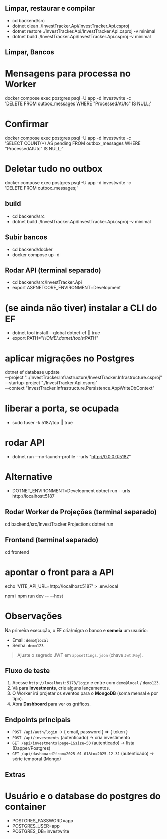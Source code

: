 ## Limpar, restaurar e compilar
- cd backend/src
- dotnet clean  ./InvestTracker.Api/InvestTracker.Api.csproj
- dotnet restore ./InvestTracker.Api/InvestTracker.Api.csproj -v minimal
- dotnet build   ./InvestTracker.Api/InvestTracker.Api.csproj -v minimal


## Limpar, Bancos
# Mensagens para processa no Worker
docker compose exec postgres psql -U app -d investwrite -c \
'DELETE FROM outbox_messages WHERE "ProcessedAtUtc" IS NULL;'

# Confirmar
docker compose exec postgres psql -U app -d investwrite -c \
'SELECT COUNT(*) AS pending FROM outbox_messages WHERE "ProcessedAtUtc" IS NULL;'

# Deletar tudo no outbox
docker compose exec postgres psql -U app -d investwrite -c \
'DELETE FROM outbox_messages;'


## build
- cd backend/src
- dotnet build ./InvestTracker.Api/InvestTracker.Api.csproj -v minimal

## Subir bancos
- cd backend/docker
- docker compose up -d

## Rodar API (terminal separado)
- cd backend/src/InvestTracker.Api
- export ASPNETCORE_ENVIRONMENT=Development

# (se ainda não tiver) instalar a CLI do EF
- dotnet tool install --global dotnet-ef || true
- export PATH="$HOME/.dotnet/tools:$PATH"

# aplicar migrações no Postgres
dotnet ef database update \
  --project "../InvestTracker.Infrastructure/InvestTracker.Infrastructure.csproj" \
  --startup-project "./InvestTracker.Api.csproj" \
  --context "InvestTracker.Infrastructure.Persistence.AppWriteDbContext"

# liberar a porta, se ocupada
- sudo fuser -k 5187/tcp || true

# rodar API
- dotnet run --no-launch-profile --urls "http://0.0.0.0:5187"

# Alternative 
- DOTNET_ENVIRONMENT=Development dotnet run --urls http://localhost:5187


## Rodar Worker de Projeções (terminal separado)

cd backend/src/InvestTracker.Projections
dotnet run

## Frontend (terminal separado)
cd frontend

# apontar o front para a API
echo 'VITE_API_URL=http://localhost:5187' > .env.local

npm i
npm run dev -- --host

# Observações
Na primeira execução, o EF cria/migra o banco e **semeia** um usuário:
- Email: `demo@local`
- Senha: `demo123`

> Ajuste o segredo JWT em `appsettings.json` (chave `Jwt:Key`).

## Fluxo de teste
1. Acesse `http://localhost:5173/login` e entre com `demo@local` / `demo123`.
2. Vá para **Investments**, crie alguns lançamentos.
3. O Worker irá projetar os eventos para o **MongoDB** (soma mensal e por tipo).
4. Abra **Dashboard** para ver os gráficos.

## Endpoints principais
- `POST /api/auth/login` → { email, password } ⇒ { token }
- `POST /api/investments` (autenticado) → cria investimento
- `GET /api/investments?page=1&size=50` (autenticado) → lista (Dapper/Postgres)
- `GET /api/dashboard?from=2025-01-01&to=2025-12-31` (autenticado) → série temporal (Mongo)

## Extras
# Usuário e o database do postgres do container
- POSTGRES_PASSWORD=app
- POSTGRES_USER=app
- POSTGRES_DB=investwrite
